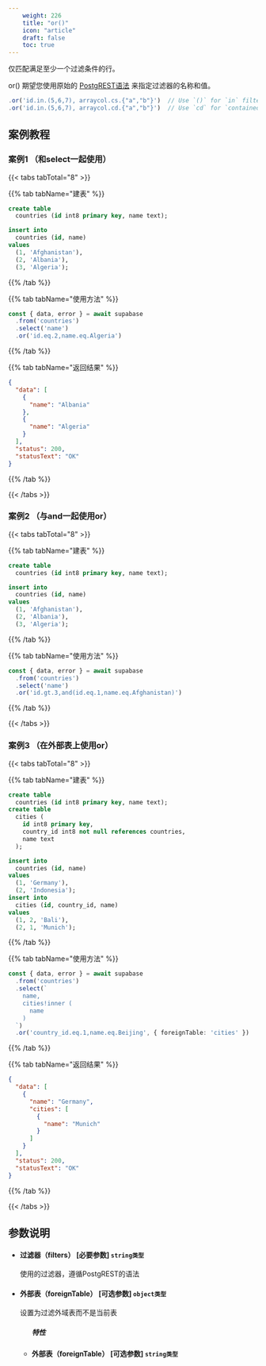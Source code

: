 ```yaml
---
    weight: 226
    title: "or()"
    icon: "article"
    draft: false
    toc: true
---
```


仅匹配满足至少一个过滤条件的行。

or() 期望您使用原始的 [PostgREST语法](https://postgrest.org/en/stable/api.html#operators) 来指定过滤器的名称和值。



```ts
.or('id.in.(5,6,7), arraycol.cs.{"a","b"}')  // Use `()` for `in` filter, `{}` for array values and `cs` for `contains()`.
.or('id.in.(5,6,7), arraycol.cd.{"a","b"}')  // Use `cd` for `containedBy()`
```

## 案例教程 

### 案例1  （和select一起使用）

{{< tabs tabTotal="8" >}}

  
  
  
  
>

{{% tab tabName="建表" %}}



```sql
create table
  countries (id int8 primary key, name text);

insert into
  countries (id, name)
values
  (1, 'Afghanistan'),
  (2, 'Albania'),
  (3, 'Algeria');
```



{{% /tab %}}

{{% tab tabName="使用方法" %}}



```ts
const { data, error } = await supabase
  .from('countries')
  .select('name')
  .or('id.eq.2,name.eq.Algeria')
```



{{% /tab %}}

{{% tab tabName="返回结果" %}}



```json
{
  "data": [
    {
      "name": "Albania"
    },
    {
      "name": "Algeria"
    }
  ],
  "status": 200,
  "statusText": "OK"
}
```


{{% /tab %}}

{{< /tabs >}}


### 案例2  （与and一起使用or）

{{< tabs tabTotal="8" >}}

  
  
  
  
>

{{% tab tabName="建表" %}}



```sql
create table
  countries (id int8 primary key, name text);

insert into
  countries (id, name)
values
  (1, 'Afghanistan'),
  (2, 'Albania'),
  (3, 'Algeria');
```



{{% /tab %}}

{{% tab tabName="使用方法" %}}



```ts
const { data, error } = await supabase
  .from('countries')
  .select('name')
  .or('id.gt.3,and(id.eq.1,name.eq.Afghanistan)')
```



{{% /tab %}}

{{< /tabs >}}


### 案例3  （在外部表上使用or）

{{< tabs tabTotal="8" >}}

  
  
  
  
>

{{% tab tabName="建表" %}}



```sql
create table
  countries (id int8 primary key, name text);
create table
  cities (
    id int8 primary key,
    country_id int8 not null references countries,
    name text
  );

insert into
  countries (id, name)
values
  (1, 'Germany'),
  (2, 'Indonesia');
insert into
  cities (id, country_id, name)
values
  (1, 2, 'Bali'),
  (2, 1, 'Munich');

```



{{% /tab %}}

{{% tab tabName="使用方法" %}}



```ts
const { data, error } = await supabase
  .from('countries')
  .select(`
    name,
    cities!inner (
      name
    )
  `)
  .or('country_id.eq.1,name.eq.Beijing', { foreignTable: 'cities' })
```



{{% /tab %}}

{{% tab tabName="返回结果" %}}



```json
{
  "data": [
    {
      "name": "Germany",
      "cities": [
        {
          "name": "Munich"
        }
      ]
    }
  ],
  "status": 200,
  "statusText": "OK"
}
```


{{% /tab %}}

{{< /tabs >}}


## 参数说明


<ul className="method-list-group">
  
<li className="method-list-item">
  <h4 className="method-list-item-label">
    <span className="method-list-item-label-name">
      过滤器（filters）
    </span>
    <span className="method-list-item-label-badge required">
      [必要参数]
    </span>
    <span className="method-list-item-validation">
      <code>string类型</code>
    </span>
  </h4>
  <div class="method-list-item-description">

使用的过滤器，遵循PostgREST的语法

  </div>
  
</li>


<li className="method-list-item">
  <h4 className="method-list-item-label">
    <span className="method-list-item-label-name">
      外部表（foreignTable）
    </span>
    <span className="method-list-item-label-badge required">
      [可选参数]
    </span>
    <span className="method-list-item-validation">
      <code>object类型</code>
    </span>
  </h4>
  <div class="method-list-item-description">

设置为过滤外域表而不是当前表

  </div>
  
<ul className="method-list-group">
  <h5 class="method-list-title method-list-title-isChild expanded">特性</h5>

<li className="method-list-item">
  <h4 className="method-list-item-label">
    <span className="method-list-item-label-name">
      外部表（foreignTable）
    </span>
    <span className="method-list-item-label-badge false">
      [可选参数]
    </span>
    <span className="method-list-item-validation">
      <code>string类型</code>
    </span>
  </h4>

  
</li>

</ul>

</li>

</ul>

